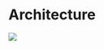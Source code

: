 # Architecture
![](https://github.com/nu11secur1ty/Kernel-and-Types-of-kernels/blob/master/Architecture/architecture-of-linux.png)
